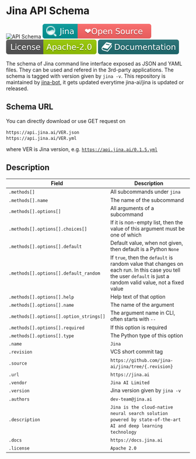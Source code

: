 # Jina API Schema

![API Schema](https://github.com/jina-ai/jina/workflows/API%20Schema/badge.svg)
[![Jina](https://github.com/jina-ai/jina/blob/master/.github/badges/jina-badge.svg?raw=true  "We fully commit to open-source")](https://jina.ai)
[![Jina](https://github.com/jina-ai/jina/blob/master/.github/badges/license-badge.svg?raw=true  "Jina is licensed under Apache-2.0")](#license)
[![Jina Docs](https://github.com/jina-ai/jina/blob/master/.github/badges/docs-badge.svg?raw=true  "Checkout our docs and learn Jina")](https://docs.jina.ai)

The schema of Jina command line interface exposed as JSON and YAML files. They can be used and refered in the 3rd-party applications. The schema is tagged with version given by `jina -v`. This repository is maintained by [jina-bot](https://github.com/jina-bot), it gets updated everytime jina-ai/jina is updated or released.

## Schema URL

You can directly download or use GET request on

```text
https://api.jina.ai/VER.json
https://api.jina.ai/VER.yml
```

where VER is Jina version, e.g. [`https://api.jina.ai/0.1.5.yml`](https://api.jina.ai/0.1.5.yml)

## Description

| Field | Description |
| --- | --- |
|`.methods[]`|  All subcommands under `jina` |
|`.methods[].name`|  The name of the subcommand  |
|`.methods[].options[]`|  All arguments of a subcommand  |
|`.methods[].options[].choices[]`| If it is non-empty list, then the value of this argument must be one of which |
|`.methods[].options[].default`| Default value, when not given, then default is a Python `None` |
|`.methods[].options[].default_random`|  If `true`, then the `default` is random value that changes on each run. In this case you tell the user `default` is just a random valid value, not a fixed value  |
|`.methods[].options[].help`| Help text of that option  |
|`.methods[].options[].name`|  The name of the argument  |
|`.methods[].options[].option_strings[]`|  The argument name in CLI, often starts with `--`  |
|`.methods[].options[].required`|  If this option is required  |
|`.methods[].options[].type`|  The Python type of this option  |
|`.name`| `Jina`   |
|`.revision`| VCS short commit tag |
|`.source`| `https://github.com/jina-ai/jina/tree/{.revision}` |
|`.url`|  `https://jina.ai`  |
|`.vendor`|  `Jina AI Limited`  |
|`.version`| Jina version given by `jina -v`  |
|`.authors`|  `dev-team@jina.ai`  |
|`.description`|  `Jina is the cloud-native neural search solution powered by state-of-the-art AI and deep learning technology`  |
|`.docs`|  `https://docs.jina.ai`  |
|`.license`|   `Apache 2.0` |
